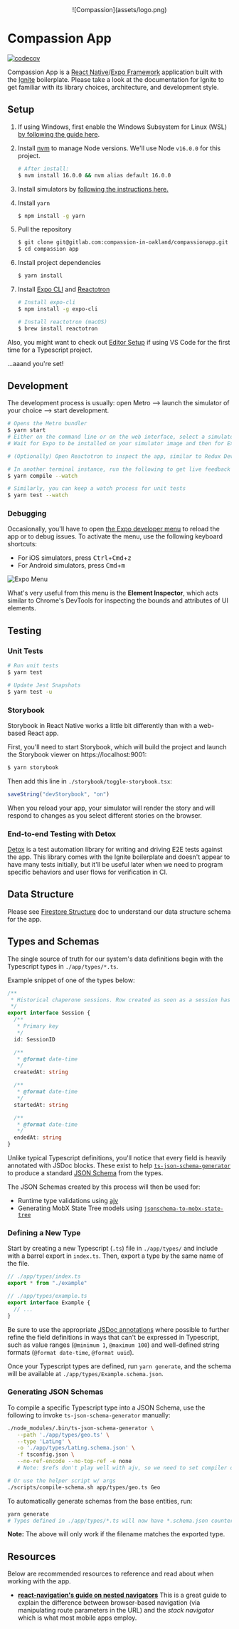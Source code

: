 <div style="text-align:center">
  ![Compassion](assets/logo.png)
</div>

# Compassion App

[![codecov](https://codecov.io/gl/compassion-in-oakland/compassionapp/branch/\x6d6173746572/graph/badge.svg?token=FAM6KCQFV8)](https://codecov.io/gl/compassion-in-oakland/compassionapp)

Compassion App is a [React Native](https://reactnative.dev/)/[Expo Framework](https://docs.expo.io/) application built with the [Ignite](https://github.com/infinitered/ignite) boilerplate. Please take a look at the documentation for Ignite to get familiar with its library choices, architecture, and development style.

## Setup

1. If using Windows, first enable the Windows Subsystem for Linux (WSL) [by following the guide here](https://docs.microsoft.com/en-us/windows/wsl/install-win10).

1. Install [nvm](https://github.com/nvm-sh/nvm) to manage Node versions. We'll use Node `v16.0.0` for this project.

   ```bash
   # After install:
   $ nvm install 16.0.0 && nvm alias default 16.0.0
   ```

1. Install simulators by [following the instructions here.](docs/simulator-setup.md)

1. Install `yarn`

   ```bash
   $ npm install -g yarn
   ```

1. Pull the repository

   ```bash
   $ git clone git@gitlab.com:compassion-in-oakland/compassionapp.git
   $ cd compassion app
   ```

1. Install project dependencies

   ```bash
   $ yarn install
   ```

1. Install [Expo CLI](https://docs.expo.io/workflow/expo-cli/) and [Reactotron](https://github.com/infinitered/reactotron)

   ```bash
   # Install expo-cli
   $ npm install -g expo-cli

   # Install reactotron (macOS)
   $ brew install reactotron
   ```

Also, you might want to check out [Editor Setup](docs/editor-setup.md) if using VS Code for the first time for a Typescript project.

...aaand you're set!

## Development

The development process is usually: open Metro --> launch the simulator of your choice --> start development.

```bash
# Opens the Metro bundler
$ yarn start
# Either on the command line or on the web interface, select a simulator (iOS or Android) to connect to.
# Wait for Expo to be installed on your simulator image and then for Expo to build and publish the bundle to the virtual device

# (Optionally) Open Reactotron to inspect the app, similar to Redux Dev Tools

# In another terminal instance, run the following to get live feedback about Typescript errors
$ yarn compile --watch

# Similarly, you can keep a watch process for unit tests
$ yarn test --watch
```

### Debugging

Occasionally, you'll have to open [the Expo developer menu](https://docs.expo.io/workflow/development-mode/#showing-the-developer-menu) to reload the app or to debug issues. To activate the menu, use the following keyboard shortcuts:

- For iOS simulators, press <kbd>Ctrl</kbd>+<kbd>Cmd</kbd>+<kbd>z</kbd>
- For Android simulators, press <kbd>Cmd</kbd>+<kbd>m</kbd>

![Expo Menu](docs/expo-menu.png)

What's very useful from this menu is the **Element Inspector**, which acts similar to Chrome's DevTools for inspecting the bounds and attributes of UI elements.

## Testing

### Unit Tests

```bash
# Run unit tests
$ yarn test

# Update Jest Snapshots
$ yarn test -u
```

### Storybook

Storybook in React Native works a little bit differently than with a web-based React app.

First, you'll need to start Storybook, which will build the project and launch the Storybook viewer on https://localhost:9001:

```bash
$ yarn storybook
```

Then add this line in `./storybook/toggle-storybook.tsx`:

```ts
saveString("devStorybook", "on")
```

When you reload your app, your simulator will render the story and will respond to changes as you select different stories on the browser.

### End-to-end Testing with Detox

[Detox](https://github.com/wix/Detox) is a test automation library for writing and driving E2E tests against the app. This library comes with the Ignite boilerplate and doesn't appear to have many tests initially, but it'll be useful later when we need to program specific behaviors and user flows for verification in CI.

## Data Structure

Please see [Firestore Structure](docs/firebase-schema.md) doc to understand our data structure schema for the app.

## Types and Schemas

The single source of truth for our system's data definitions begin with the Typescript types in `./app/types/*.ts`.

Example snippet of one of the types below:

```ts
/**
 * Historical chaperone sessions. Row created as soon as a session has been started
 */
export interface Session {
  /**
   * Primary key
   */
  id: SessionID

  /**
   * @format date-time
   */
  createdAt: string

  /**
   * @format date-time
   */
  startedAt: string

  /**
   * @format date-time
   */
  endedAt: string
}
```

Unlike typical Typescript definitions, you'll notice that every field is heavily annotated with JSDoc blocks. These exist to help [`ts-json-schema-generator`](https://github.com/vega/ts-json-schema-generator) to produce a standard [JSON Schema](https://json-schema.org/) from the types.

The JSON Schemas created by this process will then be used for:

- Runtime type validations using [ajv](https://ajv.js.org/)
- Generating MobX State Tree models using [`jsonschema-to-mobx-state-tree`](https://github.com/ralusek/jsonschema-to-mobx-state-tree)

### Defining a New Type

Start by creating a new Typescript (`.ts`) file in `./app/types/` and include with a barrel export in `index.ts`. Then, export a type by the same name of the file.

```ts
// ./app/types/index.ts
export * from "./example"

// ./app/types/example.ts
export interface Example {
  // ...
}
```

Be sure to use the appropriate [JSDoc annotations](https://github.com/YousefED/typescript-json-schema#annotations) where possible to further refine the field definitions in ways that can't be expressed in Typescript, such as value ranges (`@minimum 1`, `@maximum 100`) and well-defined string formats (`@format date-time`, `@format uuid`).

Once your Typescript types are defined, run `yarn generate`, and the schema will be available at `./app/types/Example.schema.json`.

### Generating JSON Schemas

To compile a specific Typescript type into a JSON Schema, use the following to invoke `ts-json-schema-generator` manually:

```bash
./node_modules/.bin/ts-json-schema-generator \
   --path './app/types/geo.ts' \
   --type 'LatLng' \
   -o './app/types/LatLng.schema.json' \
   -f tsconfig.json \
   --no-ref-encode --no-top-ref -e none
   # Note: $refs don't play well with ajv, so we need to set compiler options to avoid this at all costs

# Or use the helper script w/ args
./scripts/compile-schema.sh app/types/geo.ts Geo
```

To automatically generate schemas from the base entities, run:

```bash
yarn generate
# Types defined in ./app/types/*.ts will now have *.schema.json counterparts
```

**Note:** The above will only work if the filename matches the exported type.

## Resources

Below are recommended resources to reference and read about when working with the app.

- **[react-navigation's guide on nested navigators](https://reactnavigation.org/docs/nesting-navigators/)**
  This is a great guide to explain the difference between browser-based navigation (via manipulating route parameters in the URL) and the _stack navigator_ which is what most mobile apps employ.
